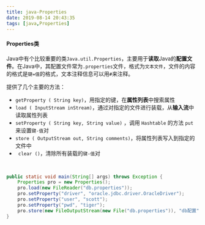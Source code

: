 ```yaml
---
title: java-Properties
date: 2019-08-14 20:43:35
tags: [java,Properties]
---
```


#### Properties类

Java中有个比较重要的类`Java.util.Properties`，主要用于**读取**Java的**配置文件**。在Java中，其配置文件常为`.properties`文件，格式为`文本文件`，文件的内容的格式是`键=值`的格式，文本注释信息可以用`#`来注释。

提供了几个主要的方法：

- `getProperty ( String key)`，用指定的键，在**属性列表**中搜索属性
- `load ( InputStream inStream)`，通过对指定的文件进行装载，从**输入流**中读取属性列表
- `setProperty ( String key, String value)` ，调用 `Hashtable` 的方法 `put `来设置`键-值`对
- `store ( OutputStream out, String comments)`，将属性列表写入到指定的文件中
- ` clear ()`，清除所有装载的`键-值`对

<!--more-->

<br/>



```java
public static void main(String[] args) throws Exception {
    Properties pro = new Properties();
    pro.load(new FileReader("db.properties"));
    pro.setProperty("driver", "oracle.jdbc.driver.OracleDriver");
    pro.setProperty("user", "scott");
    pro.setProperty("pwd", "tiger");
    pro.store(new FileOutputStream(new File("db.properties")), "db配置");
}
```

